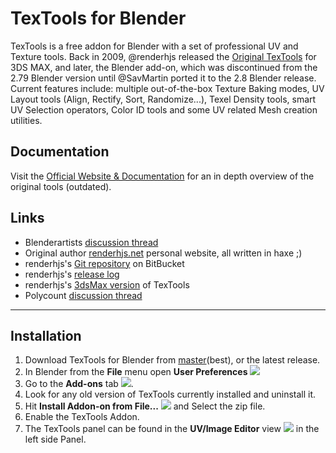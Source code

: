 # TexTools for Blender #

TexTools is a free addon for Blender with a set of professional UV and Texture tools. Back in 2009, @renderhjs released the [Original TexTools](http://renderhjs.net/textools/) for 3DS MAX, and later, the Blender add-on, which was discontinued from the 2.79 Blender version until @SavMartin ported it to the 2.8 Blender release. Current features include: multiple out-of-the-box Texture Baking modes, UV Layout tools (Align, Rectify, Sort, Randomize...), Texel Density tools, smart UV Selection operators, Color ID tools and some UV related Mesh creation utilities.

## Documentation ##
Visit the [Official Website & Documentation](http://renderhjs.net/textools/blender/) for an in depth overview of the original tools (outdated).

## Links ##
* Blenderartists [discussion thread](https://blenderartists.org/forum/showthread.php?443182-TexTools-for-Blender)
* Original author [renderhjs.net](http://www.renderhjs.net/) personal website, all written in haxe ;)
* renderhjs's [Git repository](https://bitbucket.org/renderhjs/textools-blender) on BitBucket
* renderhjs's [release log](http://renderhjs.net/textools/blender/log.html)
* renderhjs's [3dsMax version](http://renderhjs.net/textools/) of TexTools
* Polycount [discussion thread](http://polycount.com/discussion/197226/textools-for-blender)

---

## Installation ##

1. Download TexTools for Blender from [master](https://github.com/SavMartin/TexTools-Blender/archive/master.zip)(best), or the latest release.
2. In Blender from the **File** menu open **User Preferences** ![](http://renderhjs.net/textools/blender/img/installation_open_preferences.png) 
3. Go to the **Add-ons** tab ![](http://renderhjs.net/textools/blender/img/installation_addons.png).
4. Look for any old version of TexTools currently installed and uninstall it.
5. Hit **Install Addon-on from File...** ![](http://renderhjs.net/textools/blender/img/installation_install_addon_from_file.png) and Select the zip file.
6. Enable the TexTools Addon.
7. The TexTools panel can be found in the **UV/Image Editor** view ![](http://renderhjs.net/textools/blender/img/installation_uv_image_editor.png) in the left side Panel.
